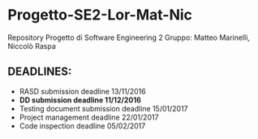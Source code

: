 # Progetto-SE2-Lor-Mat-Nic
Repository Progetto di Software Engineering 2 Gruppo: Matteo Marinelli, Niccolò Raspa


## DEADLINES:

- RASD submission deadline 13/11/2016
- **DD submission deadline 11/12/2016**
- Testing document submission deadline 15/01/2017
- Project management deadline 22/01/2017
- Code inspection deadline 05/02/2017
